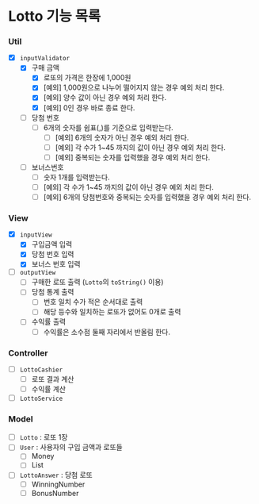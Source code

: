 # Lotto 기능 목록

### Util

- [x] `inputValidator`
    - [x] 구매 금액
        - [x] 로또의 가격은 한장에 1,000원
        - [x] [예외] 1,000원으로 나누어 떨어지지 않는 경우 예외 처리 한다.
        - [x] [예외] 양수 값이 아닌 경우 예외 처리 한다.
        - [x] [예외] 0인 경우 바로 종료 한다.
    - [ ] 당첨 번호
        - [ ] 6개의 숫자를 쉼표(,)를 기준으로 입력받는다.
            - [ ] [예외] 6개의 숫자가 아닌 경우 예외 처리 한다.
            - [ ] [예외] 각 수가 1~45 까지의 값이 아닌 경우 예외 처리 한다.
            - [ ] [예외] 중복되는 숫자를 입력했을 경우 예외 처리 한다.
    - [ ] 보너스번호
        - [ ] 숫자 1개를 입력받는다.
        - [ ] [예외] 각 수가 1~45 까지의 값이 아닌 경우 예외 처리 한다.
        - [ ] [예외] 6개의 당첨번호와 중복되는 숫자를 입력했을 경우 예외 처리 한다.

### View

- [x] `inputView`
    - [x] 구입금액 입력
    - [x] 당첨 번호 입력
    - [x] 보너스 번호 입력
- [ ] `outputView`
    - [ ] 구매한 로또 출력 (`Lotto`의 `toString()` 이용)
    - [ ] 당첨 통계 출력
        - [ ] 번호 일치 수가 적은 순서대로 출력
        - [ ] 해당 등수와 일치하는 로또가 없어도 0개로 출력
    - [ ] 수익률 출력
        - [ ] 수익률은 소수점 둘째 자리에서 반올림 한다.

### Controller

- [ ] `LottoCashier`
    - [ ] 로또 결과 계산
    - [ ] 수익률 계산
- [ ] `LottoService`

### Model

- [ ] `Lotto` : 로또 1장
- [ ] `User` : 사용자의 구입 금액과 로또들
    - [ ] Money
    - [ ] List<Lotto>
- [ ] `LottoAnswer` : 당첨 로또
    - [ ] WinningNumber
    - [ ] BonusNumber
